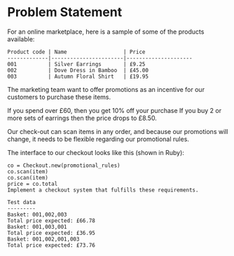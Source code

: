 # Problem Statement


For an online marketplace, here is a sample of some of the products available:

```
Product code | Name                  | Price
-------------|-----------------------|---------------------
001          | Silver Earrings       | £9.25
002          | Dove Dress in Bamboo  | £45.00
003          | Autumn Floral Shirt   | £19.95
```

The marketing team want to offer promotions as an incentive for our customers to purchase these items.

If you spend over £60, then you get 10% off your purchase
If you buy 2 or more sets of earrings then the price drops to £8.50.

Our check-out can scan items in any order, and because our promotions will change, it needs to be flexible regarding our promotional rules.

The interface to our checkout looks like this (shown in Ruby):

```
co = Checkout.new(promotional_rules)
co.scan(item)
co.scan(item)
price = co.total
Implement a checkout system that fulfills these requirements.
```

```
Test data
---------
Basket: 001,002,003
Total price expected: £66.78
Basket: 001,003,001
Total price expected: £36.95
Basket: 001,002,001,003
Total price expected: £73.76
```
